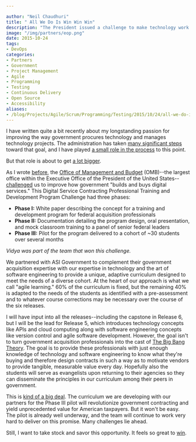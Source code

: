 ```yaml
---

author: "Neil Chaudhuri"
title: " All We Do Is Win Win Win"
description: "The President issued a challenge to make technology work for government. We won it." 
image: "/img/partners/eop.png"
date: 2015-10-24
tags:
- DevOps
categories: 
- Partners
- Government
- Project Management
- Agile
- Programming
- Testing
- Continuous Delivery
- Open Source
- Accessibility
aliases:
- /blog/Projects/Agile/Scrum/Programming/Testing/2015/10/24/all-we-do-is-win-win-win
---
```


I have written quite a bit recently about my longstanding passion for improving the way government procures 
technology and manages technology projects. The administration has taken 
[many significant steps](/blog/Projects/Agile/Scrum/Programming/Testing/Architecture/2015/07/19/the-fix-is-in) toward that goal,
and I have played [a small role 
in the process](blog/Projects/Agile/Scrum/Programming/Testing/Architecture/2015/10/04/learning-the-playbook) to this point.

But that role is about to get [a lot bigger](https://www.youtube.com/watch?v=uvqJ1mTkEuY).

As I wrote [before](/blog/the-fix-is-in), the 
[Office of Management and Budget](https://www.whitehouse.gov/omb) (OMB)--the largest office 
within the Executive Office of the President of the United States--
[challenged](https://www.challenge.gov/challenge/digital-service-contracting-professional-training-and-development-program-challenge-2/) 
us to improve how government "builds and buys digital services." This Digital Service Contracting Professional Training and Development Program Challenge
had three phases:

- **Phase I:** White paper describing the concept for a training and development program for federal acquisition professionals
- **Phase II:** Documentation detailing the program design, oral presentation, and mock classroom training to a panel of senior federal leaders
- **Phase III:** Pilot for the program delivered to a cohort of ~30 students over several months

*Vidya was part of the team that won this challenge.* 

We partnered with ASI Government to complement their government acquisition expertise with our expertise in technology and 
the art of software engineering to provide a unique, adaptive curriculum designed to meet the needs of a diverse cohort. 
At the heart of our approach is what we call "agile learning." 60% of the curriculum is fixed, but the remaining 40% is adapted
to the needs of the students as identified with a pre-assessment and to whatever course corrections may be necessary over the
course of the six releases. 

I will have input into all the releases--including the capstone in Release 6, but I will be the lead for Release 5, which introduces technology 
concepts like APIs and cloud computing along with software engineering concepts like version control and agile software
development. However, the goal isn't to turn government acquisition professionals into the cast of 
[The Big Bang Theory](http://www.cbs.com/shows/big_bang_theory/). The goal is to provide these professionals with just enough 
knowledge of technology and software engineering to know what they're buying and therefore design contracts in such a way as to 
motivate vendors to provide tangible, measurable value every day. Hopefully also the students will 
serve as evangelists upon returning to their agencies so they can disseminate the principles in our curriculum 
among their peers in government. 

This is [kind of a big deal](https://www.youtube.com/watch?v=H8OxKx6zKkQ). The curriculum we are developing with our partners 
for the Phase III pilot will revolutionize government contracting and yield unprecedented value for American taxpayers. 
But it won't be easy. The pilot is already well underway, and the team will continue to work very hard to deliver on this promise. 
Many challenges lie ahead.

Still, I want to take stock and savor this opportunity. It feels so great to [win](https://www.youtube.com/watch?v=J12IeS7BDoo).
 






 